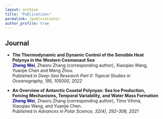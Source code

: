 ```yaml
---
layout: archive
title: "Publications"
permalink: /publications/
author_profile: true
---
```

<script async defer src="https://buttons.github.io/buttons.js"></script>

## Journal
- **The Thermodynamic and Dynamic Control of the Sensible Heat Polynya in the Western Cosmonaut Sea**\
<span style="color:darkblue">**Zheng Wei**</span>, Zhaoru Zhang (corresponding author), Xiaoqiao Wang, Yuanjie Chen and Meng Zhou.\
Published in *Deep-Sea Research Part II: Topical Studies in Oceanography, 195, 105000, 2022*

- **An Overview of Antarctic Coastal Polynyas: Sea Ice Production, Forcing Mechanisms, Temporal Variability, and Water Mass Formation**\
<span style="color:darkblue">**Zheng Wei**</span>, Zhaoru Zhang (corresponding author), Timo Vihma, Xiaoqiao Wang, and Yuanjie Chen.\
Published in *Advances in Polar Science, 32(4), 292–308, 2021*
